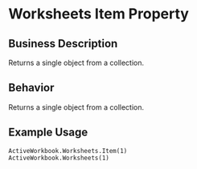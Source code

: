 # Worksheets Item Property

## Business Description
Returns a single object from a collection.

## Behavior
Returns a single object from a collection.

## Example Usage
```vba
ActiveWorkbook.Worksheets.Item(1) 
ActiveWorkbook.Worksheets(1)
```